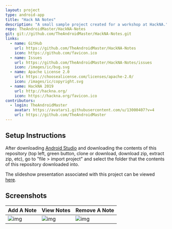 ```yaml
---
layout: project
type: android-app
title: "Hack NA Notes"
description: "A small sample project created for a workshop at HackNA."
repo: TheAndroidMaster/HackNA-Notes
git: git://github.com/TheAndroidMaster/HackNA-Notes.git
links:
  - name: GitHub
    url: https://github.com/TheAndroidMaster/HackNA-Notes
    icon: https://github.com/favicon.ico
  - name: Issues
    url: https://github.com/TheAndroidMaster/HackNA-Notes/issues
    icon: /images/ic/bug.svg
  - name: Apache License 2.0
    url: https://choosealicense.com/licenses/apache-2.0/
    icon: /images/ic/copyright.svg
  - name: HackNA 2019
    url: http://hackna.org/
    icon: https://hackna.org/favicon.ico
contributors:
  - login: TheAndroidMaster
    avatar: https://avatars1.githubusercontent.com/u/13000407?v=4
    url: https://github.com/TheAndroidMaster
---
```


## Setup Instructions

After downloading [Android Studio](https://developer.android.com/studio/index.html) and downloading the contents of this repository (top left, green button, clone or download, download zip, extract zip, etc), go to "file > import project" and select the folder that the contents of this repository downloaded into.

The slideshow presentation associated with this project can be viewed [here](https://docs.google.com/presentation/d/1fTwHMytRuMMXfRQP8JoqtDlFY-FxdY-QfUUfg-BTAZw/edit?usp=sharing).

## Screenshots

Add A Note | View Notes | Remove A Note
---- | ---- | ----
![img](https://theandroidmaster.github.io/images/screenshots/notes-0.png) | ![img](https://theandroidmaster.github.io/images/screenshots/notes-1.png) | ![img](https://theandroidmaster.github.io/images/screenshots/notes-2.png)
